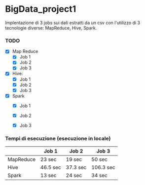 # BigData_project1
Implentazione di 3 jobs sui dati estratti da un csv con l'utilizzo di 3 tecnologie diverse: MapReduce, Hive, Spark.


### TODO
- [x] Map Reduce
  - [x] Job 1
  - [x] Job 2
  - [x] Job 3
- [x] Hive:
  - [x] Job 1
  - [x] Job 2
  - [x] Job 3
- [x] Spark
  - [x] Job 1
  - [x] Job 2
  - [x] Job 3


### Tempi di esecuzione (esecuzione in locale)

|           |  Job 1  |  Job 2  |  Job 3  |
|    ---    |   ---   |   ---   |   ---   |
| MapReduce | 23 sec  | 19 sec  | 50 sec  |
| Hive      | 46.5 sec| 37.3 sec| 106.3 sec|
| Spark     | 13 sec  | 24 sec  | 34 sec  |
